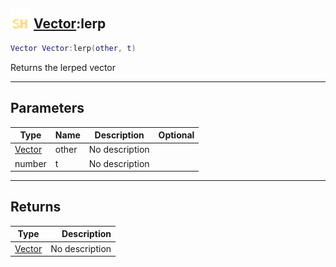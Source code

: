 ## <img src="../../.gitbook/assets/shared.png" width="32" height="32" /> [Vector](../vector/README.md):lerp

```lua
Vector Vector:lerp(other, t)
```

Returns the lerped vector<br>

-----------------
## Parameters

| Type   | Name | Description | Optional |
| ------ | ---- | ----------- | -------: |
| [Vector](../vector/README.md) | other | No description |  |
| number | t | No description |  |

-----------------
## Returns

| Type   | Description |
| ------ | ----------: |
| [Vector](../vector/README.md) | No description |
